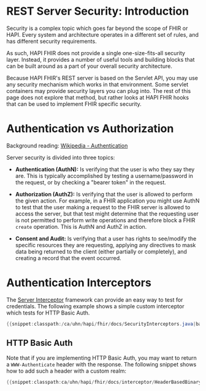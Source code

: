 # REST Server Security: Introduction

Security is a complex topic which goes far beyond the scope of FHIR or HAPI. Every system and architecture operates in a different set of rules, and has different security requirements.

As such, HAPI FHIR does not provide a single one-size-fits-all security layer. Instead, it provides a number of useful tools and building blocks that can be built around as a part of your overall security architecture.

Because HAPI FHIR's REST server is based on the Servlet API, you may use any security mechanism which works in that environment. Some servlet containers may provide security layers you can plug into. The rest of this page does not explore that method, but rather looks at HAPI FHIR hooks that can be used to implement FHIR specific security.

# Authentication vs Authorization

Background reading: [Wikipedia - Authentication](https://en.wikipedia.org/wiki/Authentication)

Server security is divided into three topics:

* **Authentication (AuthN):** Is verifying that the user is who they say they are. This is typically accomplished by testing a username/password in the request, or by checking a "bearer token" in the request.

* **Authorization (AuthZ):** Is verifying that the user is allowed to perform the given action. For example, in a FHIR application you might use AuthN to test that the user making a request to the FHIR server is allowed to access the server, but that test might determine that the requesting user is not permitted to perform write operations and therefore block a FHIR <code>create</code> operation. This is AuthN and AuthZ in action.

* **Consent and Audit:** Is verifying that a user has rights to see/modify the specific resources they are requesting, applying any directives to mask data being returned to the client (either partially or completely), and creating a record that the event occurred.

# Authentication Interceptors

The [Server Interceptor](/docs/interceptors/server_interceptors.html) framework can provide an easy way to test for credentials. The following example shows a simple custom interceptor which tests for HTTP Basic Auth.

```java
{{snippet:classpath:/ca/uhn/hapi/fhir/docs/SecurityInterceptors.java|basicAuthInterceptorExample}}
``` 

## HTTP Basic Auth

Note that if you are implementing HTTP Basic Auth, you may want to return a <code>WWW-Authenticate</code> header with the response. The following snippet shows how to add such a header with a custom realm:

```java
{{snippet:classpath:ca/uhn/hapi/fhir/docs/interceptor/HeaderBasedBinarySecurityContextInterceptor.java}}
``` 

